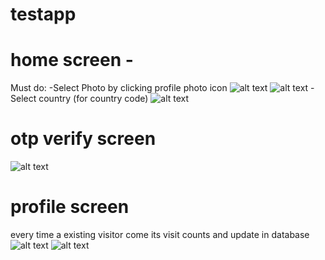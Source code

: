 # testapp

# home screen -
Must do:
-Select Photo by clicking profile photo icon
![alt text](https://github.com/udays22/testapp/blob/master/screenshot1.jpg)
![alt text](https://github.com/udays22/testapp/blob/master/screenshot2.jpg)
-Select country (for country code)
![alt text](https://github.com/udays22/testapp/blob/master/screenshot3.jpg)

# otp verify screen
![alt text](https://github.com/udays22/testapp/blob/master/screenshot6.jpg)

# profile screen
every time a existing visitor come its visit counts and update in database
![alt text](https://github.com/udays22/testapp/blob/master/screenshot4.jpg)
![alt text](https://github.com/udays22/testapp/blob/master/screenshot5.jpg)


